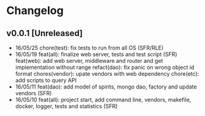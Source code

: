 # Changelog

## v0.0.1 [Unreleased]
- 16/05/25 chore(test): fix tests to run from all OS (SFR/RLE)
- 16/05/19 feat(all): finalize web server, tests and test script (SFR)
           feat(web): add web server, middleware and router and get implementation without range
           refact(dao): fix panic on wrong object id format
           chores(vendor): upate vendors with web dependency
           chore(etc): add scripts to query API
- 16/05/11 feat(dao): add model of spirits, mongo dao, factory and update vendors (SFR)
- 16/05/10 feat(all): project start, add command line, vendors, makefile, docker, logger, tests and statistics (SFR)
